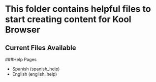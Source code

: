 # This folder contains helpful files to start creating content for Kool Browser
## Current Files Available
###Help Pages
- Spanish (spanish_help)
- English (english_help)
